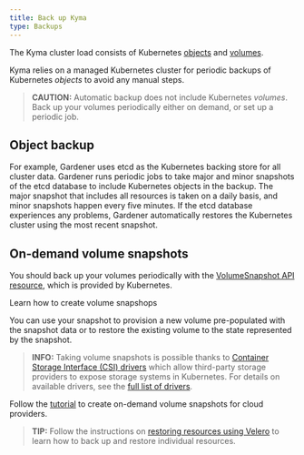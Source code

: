```yaml
---
title: Back up Kyma
type: Backups
---
```

The Kyma cluster load consists of Kubernetes [objects](https://kubernetes.io/docs/concepts/overview/working-with-objects/kubernetes-objects/) and [volumes](https://kubernetes.io/docs/concepts/storage/volumes/). 

Kyma relies on a managed Kubernetes cluster for periodic backups of Kubernetes _objects_ to avoid any manual steps.

>**CAUTION:** Automatic backup does not include Kubernetes _volumes_. Back up your volumes periodically either on demand, or set up a periodic job.

## Object backup

For example, Gardener uses etcd as the Kubernetes backing store for all cluster data. Gardener runs periodic jobs to take major and minor snapshots of the etcd database to include Kubernetes objects in the backup. The major snapshot that includes all resources is taken on a daily basis, and minor snapshots happen every five minutes. If the etcd database experiences any problems, Gardener automatically restores the Kubernetes cluster using the most recent snapshot.

## On-demand volume snapshots

You should back up your volumes periodically  with the [VolumeSnapshot API resource](https://kubernetes.io/docs/concepts/storage/volume-snapshots/#volumesnapshots), which is provided by Kubernetes.

Learn how to create volume snapshops 

You can use your snapshot to provision a new volume pre-populated with the snapshot data or to restore the existing volume to the state represented by the snapshot.

>**INFO:** Taking volume snapshots is possible thanks to [Container Storage Interface (CSI) drivers](https://kubernetes-csi.github.io/docs/) which allow third-party storage providers to expose storage systems in Kubernetes. For details on available drivers, see the [full list of drivers](https://kubernetes-csi.github.io/docs/drivers.html).



Follow the [tutorial](#tutorials-create-on-demand-volume-snapshots-for-cloud-providers) to create on-demand volume snapshots for cloud providers. 

>**TIP:** Follow the instructions on [restoring resources using Velero](#tutorials-restore-resources-using-velero) to learn how to back up and restore individual resources.
